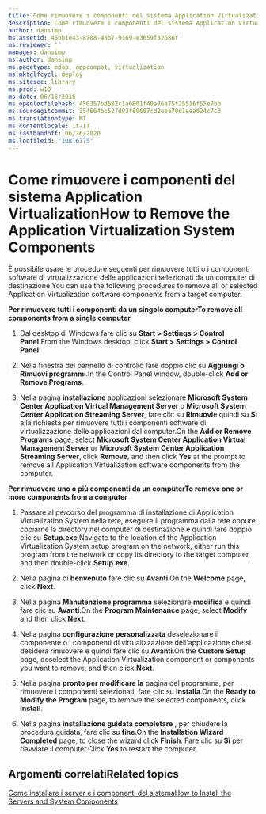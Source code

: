 ```yaml
---
title: Come rimuovere i componenti del sistema Application Virtualization
description: Come rimuovere i componenti del sistema Application Virtualization
author: dansimp
ms.assetid: 45bb1e43-8708-48b7-9169-e3659f32686f
ms.reviewer: ''
manager: dansimp
ms.author: dansimp
ms.pagetype: mdop, appcompat, virtualization
ms.mktglfcycl: deploy
ms.sitesec: library
ms.prod: w10
ms.date: 06/16/2016
ms.openlocfilehash: 450357bd682c1a6801f40a76a75f25516f55e7bb
ms.sourcegitcommit: 354664bc527d93f80687cd2eba70d1eea024c7c3
ms.translationtype: MT
ms.contentlocale: it-IT
ms.lasthandoff: 06/26/2020
ms.locfileid: "10816775"
---
```

# <span data-ttu-id="0de60-103">Come rimuovere i componenti del sistema Application Virtualization</span><span class="sxs-lookup"><span data-stu-id="0de60-103">How to Remove the Application Virtualization System Components</span></span>


<span data-ttu-id="0de60-104">È possibile usare le procedure seguenti per rimuovere tutti o i componenti software di virtualizzazione delle applicazioni selezionati da un computer di destinazione.</span><span class="sxs-lookup"><span data-stu-id="0de60-104">You can use the following procedures to remove all or selected Application Virtualization software components from a target computer.</span></span>

**<span data-ttu-id="0de60-105">Per rimuovere tutti i componenti da un singolo computer</span><span class="sxs-lookup"><span data-stu-id="0de60-105">To remove all components from a single computer</span></span>**

1.  <span data-ttu-id="0de60-106">Dal desktop di Windows fare clic su **Start &gt; Settings &gt; Control Panel**.</span><span class="sxs-lookup"><span data-stu-id="0de60-106">From the Windows desktop, click **Start &gt; Settings &gt; Control Panel**.</span></span>

2.  <span data-ttu-id="0de60-107">Nella finestra del pannello di controllo fare doppio clic su **Aggiungi o Rimuovi programmi**.</span><span class="sxs-lookup"><span data-stu-id="0de60-107">In the Control Panel window, double-click **Add or Remove Programs**.</span></span>

3.  <span data-ttu-id="0de60-108">Nella pagina **installazione** applicazioni selezionare **Microsoft System Center Application Virtual Management Server** o **Microsoft System Center Application Streaming Server**, fare clic su **Rimuovi**e quindi su **Sì** alla richiesta per rimuovere tutti i componenti software di virtualizzazione delle applicazioni dal computer.</span><span class="sxs-lookup"><span data-stu-id="0de60-108">On the **Add or Remove Programs** page, select **Microsoft System Center Application Virtual Management Server** or **Microsoft System Center Application Streaming Server**, click **Remove**, and then click **Yes** at the prompt to remove all Application Virtualization software components from the computer.</span></span>

**<span data-ttu-id="0de60-109">Per rimuovere uno o più componenti da un computer</span><span class="sxs-lookup"><span data-stu-id="0de60-109">To remove one or more components from a computer</span></span>**

1.  <span data-ttu-id="0de60-110">Passare al percorso del programma di installazione di Application Virtualization System nella rete, eseguire il programma dalla rete oppure copiarne la directory nel computer di destinazione e quindi fare doppio clic su **Setup.exe**.</span><span class="sxs-lookup"><span data-stu-id="0de60-110">Navigate to the location of the Application Virtualization System setup program on the network, either run this program from the network or copy its directory to the target computer, and then double-click **Setup.exe**.</span></span>

2.  <span data-ttu-id="0de60-111">Nella pagina di **benvenuto** fare clic su **Avanti**.</span><span class="sxs-lookup"><span data-stu-id="0de60-111">On the **Welcome** page, click **Next**.</span></span>

3.  <span data-ttu-id="0de60-112">Nella pagina **Manutenzione programma** selezionare **modifica** e quindi fare clic su **Avanti**.</span><span class="sxs-lookup"><span data-stu-id="0de60-112">On the **Program Maintenance** page, select **Modify** and then click **Next**.</span></span>

4.  <span data-ttu-id="0de60-113">Nella pagina **configurazione personalizzata** deselezionare il componente o i componenti di virtualizzazione dell'applicazione che si desidera rimuovere e quindi fare clic su **Avanti**.</span><span class="sxs-lookup"><span data-stu-id="0de60-113">On the **Custom Setup** page, deselect the Application Virtualization component or components you want to remove, and then click **Next**.</span></span>

5.  <span data-ttu-id="0de60-114">Nella pagina **pronto per modificare la** pagina del programma, per rimuovere i componenti selezionati, fare clic su **Installa**.</span><span class="sxs-lookup"><span data-stu-id="0de60-114">On the **Ready to Modify the Program** page, to remove the selected components, click **Install**.</span></span>

6.  <span data-ttu-id="0de60-115">Nella pagina **installazione guidata completare** , per chiudere la procedura guidata, fare clic su **fine**.</span><span class="sxs-lookup"><span data-stu-id="0de60-115">On the **Installation Wizard Completed** page, to close the wizard click **Finish**.</span></span> <span data-ttu-id="0de60-116">Fare clic su **Sì** per riavviare il computer.</span><span class="sxs-lookup"><span data-stu-id="0de60-116">Click **Yes** to restart the computer.</span></span>

## <span data-ttu-id="0de60-117">Argomenti correlati</span><span class="sxs-lookup"><span data-stu-id="0de60-117">Related topics</span></span>


[<span data-ttu-id="0de60-118">Come installare i server e i componenti del sistema</span><span class="sxs-lookup"><span data-stu-id="0de60-118">How to Install the Servers and System Components</span></span>](how-to-install-the-servers-and-system-components.md)

 

 





